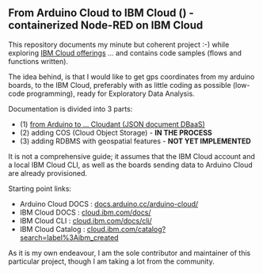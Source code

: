 ## From Arduino Cloud to IBM Cloud () - containerized Node-RED on IBM Cloud

This repository documents my minute but coherent project :-) while exploring [IBM Cloud offerings](https://www.ibm.com/cloud/products/) …
and contains code samples (flows and functions written).

The idea behind, is that I would like to get gps coordinates from my arduino boards, to the IBM Cloud, preferably with as little coding as possible (low-code programming), ready for Exploratory Data Analysis.

Documentation is divided into 3 parts:

 - (1) [from Arduino to … Cloudant (JSON document DBaaS)](./2ibm_cloudant)
 - (2) adding COS (Cloud Object Storage) - **IN THE PROCESS**
 - (3) adding RDBMS with geospatial features - **NOT YET IMPLEMENTED**

It is not a comprehensive guide; it assumes that the IBM Cloud account and a local IBM Cloud CLI, as well as the boards sending data to Arduino Cloud are already provisioned.

Starting point links:

 - Arduino Cloud DOCS : [docs.arduino.cc/arduino-cloud/](https://docs.arduino.cc/arduino-cloud/)
 - IBM Cloud DOCS : [cloud.ibm.com/docs/](https://cloud.ibm.com/docs/)
 - IBM Cloud CLI : [cloud.ibm.com/docs/cli/](https://cloud.ibm.com/docs/cli/)
 - IBM Cloud Catalog : [cloud.ibm.com/catalog?search=label%3Aibm_created](https://cloud.ibm.com/catalog?search=label%3Aibm_created)

As it is my own endeavour, I am the sole contributor and maintainer of this particular project, though I am taking a lot from the community.
